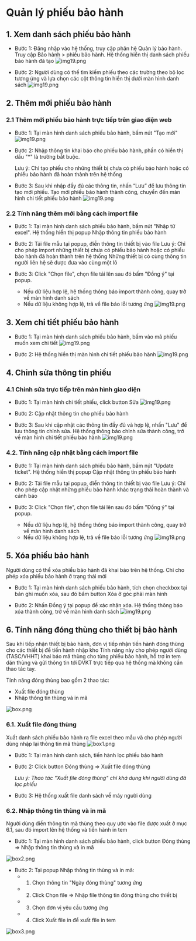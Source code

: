 # Quản lý phiếu bảo hành

## 1. Xem danh sách phiếu bảo hành

- Bước 1: Đăng nhập vào hệ thống, truy cập phân hệ Quản lý bảo hành. Truy cập Bảo hành > phiếu bảo hành. Hệ thống hiển thị danh sách phiếu bảo hành đã tạo
![img19.png](/img/tick/tick1.png)

- Bước 2: Người dùng có thể tìm kiếm phiếu theo các trường theo bộ lọc tương ứng và lựa chọn các cột thông tin hiển thị dưới màn hình danh sách
![img19.png](/img/tick/tick2.png)

## 2. Thêm mới phiếu bảo hành 

### 2.1 Thêm mới phiếu bảo hành trực tiếp trên giao diện web
- Bước 1: Tại màn hình danh sách phiếu bảo hành, bấm nút "Tạo mới"
![img19.png](/img/tick/tick3.png)

- Bước 2: Nhập thông tin khai báo cho phiếu bảo hành, phần có hiển thị dấu "*" là trường bắt buộc.

    Lưu ý: Chỉ tạo phiếu cho những thiết bị chưa có phiếu bảo hành hoặc có phiểu bảo hành đã hoàn thành trên hệ thống

- Bước 3: Sau khi nhập đầy đủ các thông tin, nhấn “Lưu” để lưu thông tin tạo mới phiếu. Tạo mới  phiếu bảo hành thành công, chuyển đến màn hình chi tiết phiếu bảo hành
![img19.png](/img/tick/tick4.png)

### 2.2 Tính năng thêm mới bằng cách import file

- Bước 1: Tại màn hình danh sách phiếu bảo hành, bấm nút "Nhập từ excel". Hệ thống hiển thị popup Nhập thông tin phiếu bảo hành

- Bước 2: Tải file mẫu tại popup, điền thông tin thiết bị vào file
    Lưu ý: Chỉ cho phép import những thiết bị chưa có phiếu bảo hành hoặc có phiểu bảo hành đã hoàn thành trên hệ thống
    Những thiết bị có cùng thông tin người liên hệ sẽ được đưa vào cùng một lô

- Bước 3: Click "Chọn file", chọn file tải lên sau đó bấm "Đồng ý" tại popup. 
  - Nếu dữ liệu hợp lệ, hệ thống thông báo import thành công, quay trở về màn hình danh sách
  - Nếu dữ liệu không hợp lệ, trả về file báo lỗi tương ứng
![img19.png](/img/tick/tick10.png)

## 3. Xem chi tiết phiếu bảo hành

- Bước 1: Tại màn hình danh sách phiếu bảo hành, bấm vào mã phiếu muốn xem chi tiết
![img19.png](/img/tick/tick5.png)

- Bước 2: Hệ thống hiển thị màn hình chi tiết phiếu bảo hành
![img19.png](/img/tick/tick6.png)

## 4. Chỉnh sửa thông tin phiếu

### 4.1 Chỉnh sửa trực tiếp trên màn hình giao diện
- Bước 1: Tại màn hình chi tiết phiếu, click button Sửa
![img19.png](/img/tick/tick7.png)
- Bước 2: Cập nhật thông tin cho  phiếu bảo hành

- Bước 3: Sau khi cập nhật các thông tin đầy đủ và hợp lệ, nhấn "Lưu" để lưu thông tin chỉnh sửa. Hệ thống thông báo chỉnh sửa thành công, trở về màn hình chi tiết phiếu bảo hành
![img19.png](/img/tick/tick8.png)

### 4.2. Tính năng cập nhật bằng cách import file

- Bước 1: Tại màn hình danh sách phiếu bảo hành, bấm nút "Update ticket". Hệ thống hiển thị popup Cập nhật thông tin phiếu bảo hành


- Bước 2: Tải file mẫu tại popup, điền thông tin thiết bị vào file
    Lưu ý: Chỉ cho phép cập nhật những phiếu bảo hành khác trạng thái hoàn thành và cảnh báo

- Bước 3: Click "Chọn file", chọn file tải lên sau đó bấm "Đồng ý" tại popup. 
  - Nếu dữ liệu hợp lệ, hệ thống thông báo import thành công, quay trở về màn hình danh sách
  - Nếu dữ liệu không hợp lệ, trả về file báo lỗi tương ứng
![img19.png](/img/tick/tick12.png)

## 5. Xóa phiếu bảo hành
Người dùng có thể xóa phiểu bảo hành đã khai báo trên hệ thống. Chỉ cho phép xóa phiếu bảo hành ở trạng thái mới

- Bước 1: Tại màn hình danh sách phiếu bảo hành, tích chọn checkbox tại bản ghi muốn xóa, sau đó bấm button Xóa ở góc phải màn hình

- Bước 2: Nhấn Đồng ý tại popup để xác nhận xóa. Hệ thống thông báo xóa thành công, trở về màn hình danh sách
![img19.png](/img/tick/tick9.png)

## 6. Tính năng đóng thùng cho thiết bị bảo hành
Sau khi tiếp nhận thiết bị bảo hành, đơn vị tiếp nhận tiến hành đóng thùng cho các thiết bị để tiến hành nhập kho
Tính năng này cho phép người dùng (TASC/VHHT) khai báo mã thùng cho từng phiếu bảo hành, hỗ trợ in tem dán thùng và gửi thông tin tới DVKT trực tiếp qua hệ thống mà không cần thao tác tay.

Tính năng đóng thùng bao gồm 2 thao tác:
- Xuất file đóng thùng
- Nhập thông tin thùng và in mã

![box.png](/img/dongthung/box.png)

### 6.1. Xuất file đóng thùng
Xuất danh sách phiếu bảo hành ra file excel theo mẫu và cho phép người dùng nhập lại thông tin mã thùng
![box1.png](/img/dongthung/box1.png)
- Bước 1: Tại màn hình danh sách, tiến hành lọc phiếu bảo hành
- Bước 2: Click button Đóng thùng => Xuất file đóng thùng 

  *Lưu ý: Thao tác "Xuất file đóng thùng" chỉ khả dụng khi người dùng đã lọc phiếu*
- Bước 3: Hệ thống xuất file danh sách về máy người dùng

### 6.2. Nhập thông tin thùng và in mã 
Người dùng điền thông tin mã thùng theo quy ước vào file được xuất ở mục 6.1, sau đó import lên hệ thống và tiến hành in tem
- Bước 1: Tại màn hình danh sách phiếu bảo hành, click button Đóng thùng => Nhập thông tin thùng và in mã

![box2.png](/img/dongthung/box2.png)
- Bước 2: Tại popup Nhập thông tin thùng và in mã:
  - 1. Chọn thông tin "Ngày đóng thùng" tương ứng
  - 2. Click Chọn file => Nhập file thông tin đóng thùng cho thiết bị
  - 3. Chọn đơn vị yêu cầu tương ứng
  - 4. Click Xuất file in để xuất file in tem

![box3.png](/img/dongthung/box3.png)
